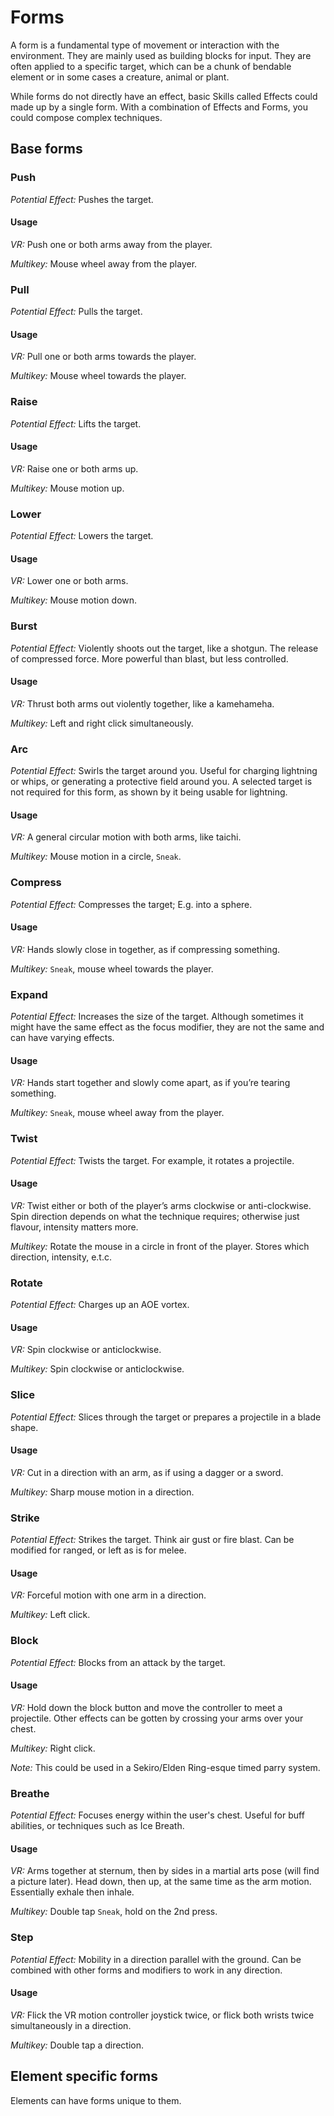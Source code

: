 # Forms

A form is a fundamental type of movement or interaction with the environment.
They are mainly used as building blocks for input.
They are often applied to a specific target,
which can be a chunk of bendable element
or in some cases a creature, animal or plant.

While forms do not directly have an effect, basic Skills called Effects could made up by a single form.
With a combination of Effects and Forms, you could compose
complex techniques.

## Base forms

### Push

*Potential Effect:* Pushes the target.

#### Usage
*VR:* Push one or both arms away from the player.

*Multikey:* Mouse wheel away from the player.

### Pull

*Potential Effect:* Pulls the target.

#### Usage
*VR:* Pull one or both arms towards the player.

*Multikey:* Mouse wheel towards the player.

### Raise
*Potential Effect:* Lifts the target.

#### Usage
*VR:* Raise one or both arms up.

*Multikey:* Mouse motion up.

### Lower
*Potential Effect:* Lowers the target.

#### Usage
*VR:* Lower one or both arms.

*Multikey:* Mouse motion down.

### Burst

*Potential Effect:* Violently shoots out the target, like a shotgun. The release of compressed force. More powerful than blast, but less controlled.

#### Usage
*VR:* Thrust both arms out violently together, like a kamehameha.

*Multikey:* Left and right click simultaneously.

### Arc

*Potential Effect:* Swirls the target around you. Useful for charging lightning or whips, or generating a protective field around you. A selected target is not required for this form, as shown by it being usable for lightning.

#### Usage
*VR:* A general circular motion with both arms, like taichi.

*Multikey:* Mouse motion in a circle, `Sneak`.

### Compress

*Potential Effect:* Compresses the target; E.g. into a sphere.

#### Usage
*VR:* Hands slowly close in together, as if compressing something.

*Multikey:* `Sneak`, mouse wheel towards the player.

### Expand

*Potential Effect:* Increases the size of the target. Although sometimes it might have the same effect as the focus modifier, they are not the same and can have varying effects.

#### Usage
*VR:* Hands start together and slowly come apart, as if you’re tearing something.

*Multikey:* `Sneak`, mouse wheel away from the player.


### Twist

*Potential Effect:* Twists the target. For example, it rotates a projectile.

#### Usage
*VR:* Twist either or both of the player’s arms clockwise or anti-clockwise. 
Spin direction depends on what the technique requires; otherwise just flavour, 
intensity matters more.

*Multikey:* Rotate the mouse in a circle in front of the player. Stores which direction,
intensity, e.t.c.

### Rotate

*Potential Effect:* Charges up an AOE vortex.

#### Usage
*VR:* Spin clockwise or anticlockwise.

*Multikey:* Spin clockwise or anticlockwise.


### Slice

*Potential Effect:* Slices through the target or prepares a projectile
in a blade shape.

#### Usage
*VR:* Cut in a direction with an arm, as if using a dagger or a sword.

*Multikey:* Sharp mouse motion in a direction.

### Strike

*Potential Effect:* Strikes the target. Think air gust or fire blast. Can be modified for ranged, or left as is for melee.

#### Usage
*VR:* Forceful motion with one arm in a direction.

*Multikey:* Left click.

### Block

*Potential Effect:* Blocks from an attack by the target.

#### Usage
*VR:* Hold down the block button and move the controller to meet a projectile. 
Other effects can be gotten by crossing your arms over your chest.

*Multikey:* Right click.

*Note:* This could be used in a Sekiro/Elden Ring-esque timed parry system.

### Breathe

*Potential Effect:* Focuses energy within the user's chest. Useful for buff abilities, or techniques
such as Ice Breath.

#### Usage
*VR:* Arms together at sternum, then by sides in a martial arts pose (will find a picture later). 
Head down, then up, at the same time as the arm motion. Essentially exhale then inhale.

*Multikey:* Double tap `Sneak`, hold on the 2nd press.

### Step
*Potential Effect:* Mobility in a direction parallel with the ground. 
Can be combined with other forms and modifiers to work in any direction.

#### Usage
*VR:* Flick the VR motion controller joystick twice, or flick both wrists twice simultaneously in a direction.

*Multikey:* Double tap a direction.


## Element specific forms

Elements can have forms unique to them.
